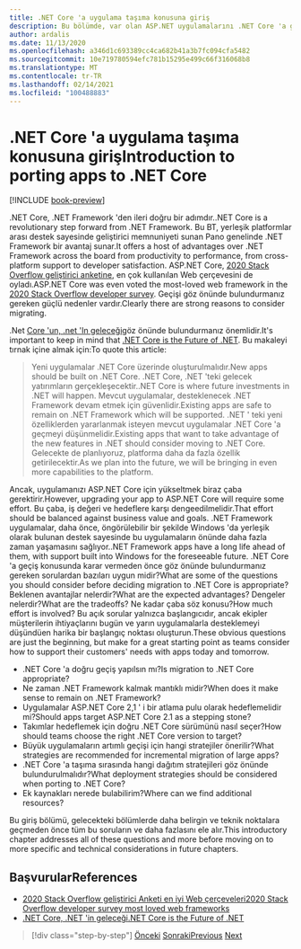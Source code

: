 ```yaml
---
title: .NET Core 'a uygulama taşıma konusuna giriş
description: Bu bölümde, var olan ASP.NET uygulamalarını .NET Core 'a geçirmeyi göz önünde bulundurarak takımlar için dikkat edilmesi gerekenler listelenmiştir.
author: ardalis
ms.date: 11/13/2020
ms.openlocfilehash: a346d1c693389cc4ca682b41a3b7fc094cfa5482
ms.sourcegitcommit: 10e719780594efc781b15295e499c66f316068b8
ms.translationtype: MT
ms.contentlocale: tr-TR
ms.lasthandoff: 02/14/2021
ms.locfileid: "100488883"
---
```

# <a name="introduction-to-porting-apps-to-net-core"></a><span data-ttu-id="7d5ec-103">.NET Core 'a uygulama taşıma konusuna giriş</span><span class="sxs-lookup"><span data-stu-id="7d5ec-103">Introduction to porting apps to .NET Core</span></span>

[!INCLUDE [book-preview](../../../includes/book-preview.md)]

<span data-ttu-id="7d5ec-104">.NET Core, .NET Framework 'den ileri doğru bir adımdır.</span><span class="sxs-lookup"><span data-stu-id="7d5ec-104">.NET Core is a revolutionary step forward from .NET Framework.</span></span> <span data-ttu-id="7d5ec-105">Bu BT, yerleşik platformlar arası destek sayesinde geliştirici memnuniyeti sunan Pano genelinde .NET Framework bir avantaj sunar.</span><span class="sxs-lookup"><span data-stu-id="7d5ec-105">It offers a host of advantages over .NET Framework across the board from productivity to performance, from cross-platform support to developer satisfaction.</span></span> <span data-ttu-id="7d5ec-106">ASP.NET Core, [2020 Stack Overflow geliştirici anketine](https://insights.stackoverflow.com/survey/2020#technology-most-loved-dreaded-and-wanted-web-frameworks), en çok kullanılan Web çerçevesini de oyladı.</span><span class="sxs-lookup"><span data-stu-id="7d5ec-106">ASP.NET Core was even voted the most-loved web framework in the [2020 Stack Overflow developer survey](https://insights.stackoverflow.com/survey/2020#technology-most-loved-dreaded-and-wanted-web-frameworks).</span></span> <span data-ttu-id="7d5ec-107">Geçişi göz önünde bulundurmanız gereken güçlü nedenler vardır.</span><span class="sxs-lookup"><span data-stu-id="7d5ec-107">Clearly there are strong reasons to consider migrating.</span></span>

<span data-ttu-id="7d5ec-108">.Net [Core 'un, .net 'In geleceği](https://devblogs.microsoft.com/dotnet/net-core-is-the-future-of-net/)göz önünde bulundurmanız önemlidir.</span><span class="sxs-lookup"><span data-stu-id="7d5ec-108">It's important to keep in mind that [.NET Core is the Future of .NET](https://devblogs.microsoft.com/dotnet/net-core-is-the-future-of-net/).</span></span> <span data-ttu-id="7d5ec-109">Bu makaleyi tırnak içine almak için:</span><span class="sxs-lookup"><span data-stu-id="7d5ec-109">To quote this article:</span></span>

> <span data-ttu-id="7d5ec-110">Yeni uygulamalar .NET Core üzerinde oluşturulmalıdır.</span><span class="sxs-lookup"><span data-stu-id="7d5ec-110">New apps should be built on .NET Core.</span></span> <span data-ttu-id="7d5ec-111">.NET Core, .NET 'teki gelecek yatırımların gerçekleşecektir.</span><span class="sxs-lookup"><span data-stu-id="7d5ec-111">.NET Core is where future investments in .NET will happen.</span></span> <span data-ttu-id="7d5ec-112">Mevcut uygulamalar, desteklenecek .NET Framework devam etmek için güvenlidir.</span><span class="sxs-lookup"><span data-stu-id="7d5ec-112">Existing apps are safe to remain on .NET Framework which will be supported.</span></span> <span data-ttu-id="7d5ec-113">.NET ' teki yeni özelliklerden yararlanmak isteyen mevcut uygulamalar .NET Core 'a geçmeyi düşünmelidir.</span><span class="sxs-lookup"><span data-stu-id="7d5ec-113">Existing apps that want to take advantage of the new features in .NET should consider moving to .NET Core.</span></span> <span data-ttu-id="7d5ec-114">Gelecekte de planlıyoruz, platforma daha da fazla özellik getirilecektir.</span><span class="sxs-lookup"><span data-stu-id="7d5ec-114">As we plan into the future, we will be bringing in even more capabilities to the platform.</span></span>

<span data-ttu-id="7d5ec-115">Ancak, uygulamanızı ASP.NET Core için yükseltmek biraz çaba gerektirir.</span><span class="sxs-lookup"><span data-stu-id="7d5ec-115">However, upgrading your app to ASP.NET Core will require some effort.</span></span> <span data-ttu-id="7d5ec-116">Bu çaba, iş değeri ve hedeflere karşı dengeedilmelidir.</span><span class="sxs-lookup"><span data-stu-id="7d5ec-116">That effort should be balanced against business value and goals.</span></span> <span data-ttu-id="7d5ec-117">.NET Framework uygulamalar, daha önce, öngörülebilir bir şekilde Windows 'da yerleşik olarak bulunan destek sayesinde bu uygulamaların önünde daha fazla zaman yaşamasını sağlıyor.</span><span class="sxs-lookup"><span data-stu-id="7d5ec-117">.NET Framework apps have a long life ahead of them, with support built into Windows for the foreseeable future.</span></span> <span data-ttu-id="7d5ec-118">.NET Core 'a geçiş konusunda karar vermeden önce göz önünde bulundurmanız gereken sorulardan bazıları uygun midir?</span><span class="sxs-lookup"><span data-stu-id="7d5ec-118">What are some of the questions you should consider before deciding migration to .NET Core is appropriate?</span></span> <span data-ttu-id="7d5ec-119">Beklenen avantajlar nelerdir?</span><span class="sxs-lookup"><span data-stu-id="7d5ec-119">What are the expected advantages?</span></span> <span data-ttu-id="7d5ec-120">Dengeler nelerdir?</span><span class="sxs-lookup"><span data-stu-id="7d5ec-120">What are the tradeoffs?</span></span> <span data-ttu-id="7d5ec-121">Ne kadar çaba söz konusu?</span><span class="sxs-lookup"><span data-stu-id="7d5ec-121">How much effort is involved?</span></span> <span data-ttu-id="7d5ec-122">Bu açık sorular yalnızca başlangıcıdır, ancak ekipler müşterilerin ihtiyaçlarını bugün ve yarın uygulamalarla desteklemeyi düşündüen harika bir başlangıç noktası oluşturun.</span><span class="sxs-lookup"><span data-stu-id="7d5ec-122">These obvious questions are just the beginning, but make for a great starting point as teams consider how to support their customers' needs with apps today and tomorrow.</span></span>

- <span data-ttu-id="7d5ec-123">.NET Core 'a doğru geçiş yapılsın mı?</span><span class="sxs-lookup"><span data-stu-id="7d5ec-123">Is migration to .NET Core appropriate?</span></span>
- <span data-ttu-id="7d5ec-124">Ne zaman .NET Framework kalmak mantıklı midir?</span><span class="sxs-lookup"><span data-stu-id="7d5ec-124">When does it make sense to remain on .NET Framework?</span></span>
- <span data-ttu-id="7d5ec-125">Uygulamalar ASP.NET Core 2,1 ' i bir atlama pulu olarak hedeflemelidir mi?</span><span class="sxs-lookup"><span data-stu-id="7d5ec-125">Should apps target ASP.NET Core 2.1 as a stepping stone?</span></span>
- <span data-ttu-id="7d5ec-126">Takımlar hedeflemek için doğru .NET Core sürümünü nasıl seçer?</span><span class="sxs-lookup"><span data-stu-id="7d5ec-126">How should teams choose the right .NET Core version to target?</span></span>
- <span data-ttu-id="7d5ec-127">Büyük uygulamaların artımlı geçişi için hangi stratejiler önerilir?</span><span class="sxs-lookup"><span data-stu-id="7d5ec-127">What strategies are recommended for incremental migration of large apps?</span></span>
- <span data-ttu-id="7d5ec-128">.NET Core 'a taşıma sırasında hangi dağıtım stratejileri göz önünde bulundurulmalıdır?</span><span class="sxs-lookup"><span data-stu-id="7d5ec-128">What deployment strategies should be considered when porting to .NET Core?</span></span>
- <span data-ttu-id="7d5ec-129">Ek kaynakları nerede bulabilirim?</span><span class="sxs-lookup"><span data-stu-id="7d5ec-129">Where can we find additional resources?</span></span>

<span data-ttu-id="7d5ec-130">Bu giriş bölümü, gelecekteki bölümlerde daha belirgin ve teknik noktalara geçmeden önce tüm bu soruların ve daha fazlasını ele alır.</span><span class="sxs-lookup"><span data-stu-id="7d5ec-130">This introductory chapter addresses all of these questions and more before moving on to more specific and technical considerations in future chapters.</span></span>

## <a name="references"></a><span data-ttu-id="7d5ec-131">Başvurular</span><span class="sxs-lookup"><span data-stu-id="7d5ec-131">References</span></span>

- [<span data-ttu-id="7d5ec-132">2020 Stack Overflow geliştirici Anketi en iyi Web çerçeveleri</span><span class="sxs-lookup"><span data-stu-id="7d5ec-132">2020 Stack Overflow developer survey most loved web frameworks</span></span>](https://insights.stackoverflow.com/survey/2020#technology-most-loved-dreaded-and-wanted-web-frameworks)
- [<span data-ttu-id="7d5ec-133">.NET Core, .NET 'in geleceği</span><span class="sxs-lookup"><span data-stu-id="7d5ec-133">.NET Core is the Future of .NET</span></span>](https://devblogs.microsoft.com/dotnet/net-core-is-the-future-of-net/)

>[!div class="step-by-step"]
><span data-ttu-id="7d5ec-134">[Önceki](index.md) 
> [Sonraki](migration-considerations.md)</span><span class="sxs-lookup"><span data-stu-id="7d5ec-134">[Previous](index.md)
[Next](migration-considerations.md)</span></span>
